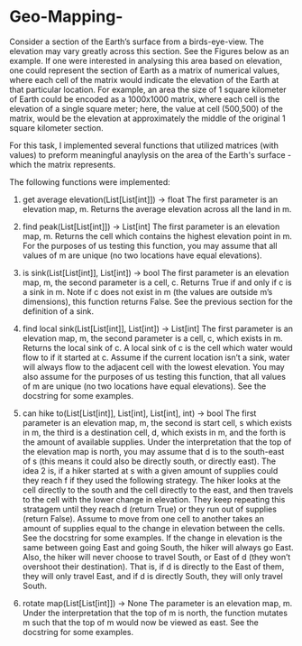 # Geo-Mapping-

Consider a section of the Earth’s surface from a birds-eye-view. The elevation may vary greatly
across this section. See the Figures below as an example. If one were interested in analysing this
area based on elevation, one could represent the section of Earth as a matrix of numerical values,
where each cell of the matrix would indicate the elevation of the Earth at that particular location.
For example, an area the size of 1 square kilometer of Earth could be encoded as a 1000x1000 matrix, where each cell is the elevation of a single square meter; here, the value at cell (500,500) of
the matrix, would be the elevation at approximately the middle of the original 1 square kilometer
section.


For this task, I implemented several functions that utilized matrices (with values) to preform meaningful anaylysis on the area of the Earth's surface - which the matrix represents.

The following functions were implemented:
1. get average elevation(List[List[int]]) -> float
The first parameter is an elevation map, m. Returns the average elevation across all the land
in m.

2. find peak(List[List[int]]) -> List[int]
The first parameter is an elevation map, m. Returns the cell which contains the highest
elevation point in m. For the purposes of us testing this function, you may assume that all
values of m are unique (no two locations have equal elevations).

3. is sink(List[List[int]], List[int]) -> bool
The first parameter is an elevation map, m, the second parameter is a cell, c. Returns True
if and only if c is a sink in m. Note if c does not exist in m (the values are outside m’s
dimensions), this function returns False. See the previous section for the definition of a sink.

4. find local sink(List[List[int]], List[int]) -> List[int]
The first parameter is an elevation map, m, the second parameter is a cell, c, which exists in m.
Returns the local sink of c. A local sink of c is the cell which water would flow to if it started
at c. Assume if the current location isn’t a sink, water will always flow to the adjacent cell
with the lowest elevation. You may also assume for the purposes of us testing this function,
that all values of m are unique (no two locations have equal elevations). See the docstring for
some examples.

5. can hike to(List[List[int]], List[int], List[int], int) -> bool
The first parameter is an elevation map, m, the second is start cell, s which exists in m, the
third is a destination cell, d, which exists in m, and the forth is the amount of available supplies.
Under the interpretation that the top of the elevation map is north, you may assume that d is
to the south-east of s (this means it could also be directly south, or directly east). The idea
2
is, if a hiker started at s with a given amount of supplies could they reach f if they used the
following strategy. The hiker looks at the cell directly to the south and the cell directly to the
east, and then travels to the cell with the lower change in elevation. They keep repeating this
stratagem until they reach d (return True) or they run out of supplies (return False). Assume
to move from one cell to another takes an amount of supplies equal to the change in elevation
between the cells. See the docstring for some examples. If the change in elevation is the same
between going East and going South, the hiker will always go East. Also, the hiker will never
choose to travel South, or East of d (they won’t overshoot their destination). That is, if d is
directly to the East of them, they will only travel East, and if d is directly South, they will
only travel South.

6. rotate map(List[List[int]]) -> None
The parameter is an elevation map, m. Under the interpretation that the top of m is north,
the function mutates m such that the top of m would now be viewed as east. See the docstring
for some examples.
